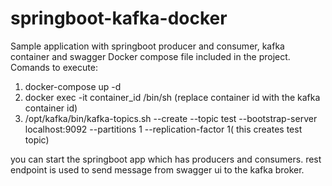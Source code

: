 # springboot-kafka-docker
Sample application with springboot producer and consumer, kafka container and swagger
Docker compose file included in the project.
Comands to execute:
1) docker-compose up -d
2) docker exec -it container_id /bin/sh (replace container id with the kafka container id)
3) /opt/kafka/bin/kafka-topics.sh --create --topic test --bootstrap-server localhost:9092 --partitions 1 --replication-factor 1( this creates test topic)


you can start the springboot app which has producers and consumers. rest endpoint is used to send message from swagger ui to the kafka broker.


